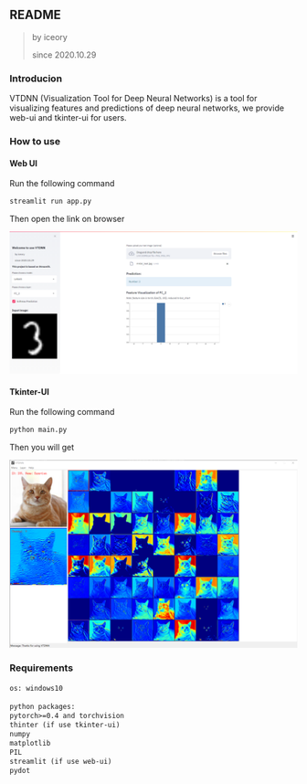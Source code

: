 ## README
> by iceory
>
> since 2020.10.29

### Introducion

VTDNN (Visualization Tool for Deep Neural Networks) is a tool for visualizing features and predictions of deep neural networks, we provide web-ui and tkinter-ui for users.

### How to use

#### Web UI

Run the following command

```bash
streamlit run app.py
```
Then open the link on browser

![image-20201029205626561](assets/image-20201029213750890.png)

#### Tkinter-UI

Run the following command

```bash
python main.py
```

Then you will get

![image-20201029205844652](assets/image-20201029205844652.png)

### Requirements

```
os: windows10

python packages:
pytorch>=0.4 and torchvision
thinter (if use tkinter-ui)
numpy
matplotlib
PIL
streamlit (if use web-ui)
pydot
```

